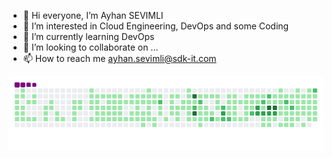 - 👋 Hi everyone, I’m Ayhan SEVIMLI
- 👀 I’m interested in Cloud Engineering, DevOps and some Coding
- 🌱 I’m currently learning DevOps
- 💞️ I’m looking to collaborate on ...
- 📫 How to reach me ayhan.sevimli@sdk-it.com

<!---
ayhansevimli/ayhansevimli is a ✨ special ✨ repository because its `README.md` (this file) appears on your GitHub profile.
You can click the Preview link to take a look at your changes.
--->

![snake gif](https://github.com/ayhansevimli/ayhansevimli/blob/output/github-contribution-grid-snake.gif)
